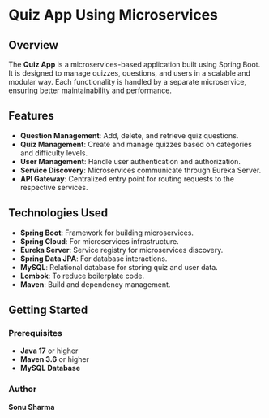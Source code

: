 # Quiz App Using Microservices  

## Overview  

The **Quiz App** is a microservices-based application built using Spring Boot. It is designed to manage quizzes, questions, and users in a scalable and modular way. Each functionality is handled by a separate microservice, ensuring better maintainability and performance.  

## Features  

- **Question Management**: Add, delete, and retrieve quiz questions.  
- **Quiz Management**: Create and manage quizzes based on categories and difficulty levels.  
- **User Management**: Handle user authentication and authorization.  
- **Service Discovery**: Microservices communicate through Eureka Server.  
- **API Gateway**: Centralized entry point for routing requests to the respective services.  

## Technologies Used  

- **Spring Boot**: Framework for building microservices.  
- **Spring Cloud**: For microservices infrastructure.  
- **Eureka Server**: Service registry for microservices discovery.  
- **Spring Data JPA**: For database interactions.  
- **MySQL**: Relational database for storing quiz and user data.  
- **Lombok**: To reduce boilerplate code.  
- **Maven**: Build and dependency management.  

## Getting Started  

### Prerequisites  

- **Java 17** or higher  
- **Maven 3.6** or higher  
- **MySQL Database**  

### Author  
**Sonu Sharma**  
